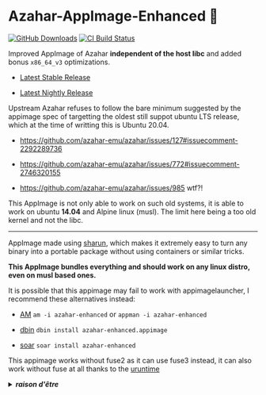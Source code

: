 # Azahar-AppImage-Enhanced 🐧

[![GitHub Downloads](https://img.shields.io/github/downloads/pkgforge-dev/Azahar-AppImage-Enhanced/total?logo=github&label=GitHub%20Downloads)](https://github.com/pkgforge-dev/Azahar-AppImage-Enhanced/releases/latest)
[![CI Build Status](https://github.com//pkgforge-dev/Azahar-AppImage-Enhanced/actions/workflows/stable.yml/badge.svg)](https://github.com/pkgforge-dev/Azahar-AppImage-Enhanced/releases/latest)

Improved AppImage of Azahar **independent of the host libc** and added bonus `x86_64_v3` optimizations.

* [Latest Stable Release](https://github.com/pkgforge-dev/Azahar-AppImage-Enhanced/releases/latest)

* [Latest Nightly Release](https://github.com/pkgforge-dev/Azahar-AppImage-Enhanced/releases/tag/nightly)

Upstream Azahar refuses to follow the bare minimum suggested by the appimage spec of targetting the oldest still suppot ubuntu LTS release, which at the time of writting this is Ubuntu 20.04.

* https://github.com/azahar-emu/azahar/issues/127#issuecomment-2292289736

* https://github.com/azahar-emu/azahar/issues/772#issuecomment-2746320155

* https://github.com/azahar-emu/azahar/issues/985 wtf?!

This AppImage is not only able to work on such old systems, it is able to work on ubuntu **14.04** and Alpine linux (musl). The limit here being a too old kernel and not the libc.

---

AppImage made using [sharun](https://github.com/VHSgunzo/sharun), which makes it extremely easy to turn any binary into a portable package without using containers or similar tricks.

**This AppImage bundles everything and should work on any linux distro, even on musl based ones.**

It is possible that this appimage may fail to work with appimagelauncher, I recommend these alternatives instead: 

* [AM](https://github.com/ivan-hc/AM) `am -i azahar-enhanced` or `appman -i azahar-enhanced`

* [dbin](https://github.com/xplshn/dbin) `dbin install azahar-enhanced.appimage`

* [soar](https://github.com/pkgforge/soar) `soar install azahar-enhanced`

This appimage works without fuse2 as it can use fuse3 instead, it can also work without fuse at all thanks to the [uruntime](https://github.com/VHSgunzo/uruntime)

<details>
  <summary><b><i>raison d'être</i></b></summary>
    <img src="https://github.com/user-attachments/assets/d40067a6-37d2-4784-927c-2c7f7cc6104b" alt="Inspiration Image">
  </a>
